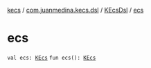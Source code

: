 [kecs](../../index.md) / [com.juanmedina.kecs.dsl](../index.md) / [KEcsDsl](index.md) / [ecs](./ecs.md)

# ecs

`val ecs: `[`KEcs`](../../com.juanmedina.kecs/-k-ecs/index.md)
`fun ecs(): `[`KEcs`](../../com.juanmedina.kecs/-k-ecs/index.md)